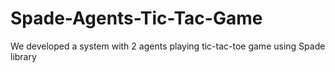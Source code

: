 # Spade-Agents-Tic-Tac-Game
We developed a system with 2 agents playing tic-tac-toe game using Spade library
